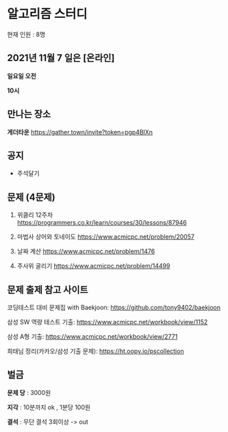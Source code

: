 # 알고리즘 스터디

현재 인원 : 8명

 

## 2021년 11월 7 일은 [온라인]

__일요일 오전__

__10시__


## 만나는 장소

__게더타운__
https://gather.town/invite?token=pgp4BlXn

## 공지

- 주석달기


## 문제 (4문제)

1. 위클리 12주차
https://programmers.co.kr/learn/courses/30/lessons/87946 

2. 마법사 상어와 토네이도
https://www.acmicpc.net/problem/20057

3. 날짜 계산
https://www.acmicpc.net/problem/1476

4. 주사위 굴리기
https://www.acmicpc.net/problem/14499

## 문제 출제 참고 사이트 
코딩테스트 대비 문제집 with Baekjoon: https://github.com/tony9402/baekjoon

삼성 SW 역량 테스트 기출: https://www.acmicpc.net/workbook/view/1152

삼성 A형 기출: https://www.acmicpc.net/workbook/view/2771

희태님 정리(카카오/삼성 기출 문제): https://ht.oopy.io/pscollection

## 벌금

__문제 당__ : 3000원

__지각__ :  10분까지 ok , 1분당 100원

__결석__ : 무단 결석 3회이상  -> out
